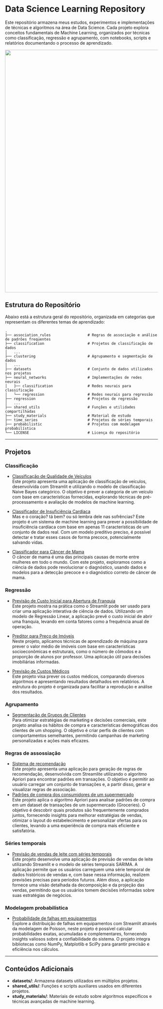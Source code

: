 # Data Science Learning Repository
Este repositório armazena meus estudos, experimentos e implementações de técnicas e algoritmos na área de Data Science. Cada projeto explora conceitos fundamentais de Machine Learning, organizados por técnicas como classificação, regressão e agrupamento, com notebooks, scripts e relatórios documentando o processo de aprendizado.
<p align='center'>
	<img src='https://revistamarina.cl/storage/app/media/uploaded-files/figura-1-2.jpg' width=800/>
</p>


## Estrutura do Repositório

Abaixo está a estrutura geral do repositório, organizada em categorias que representam os diferentes temas de aprendizado:

```plaintext
.
├── association_rules                 # Regras de associação e análise de padrões frequentes
├── classification                    # Projetos de classificação de dados
│   ...
├── clustering                        # Agrupamento e segmentação de dados
│   ...
├── datasets                          # Conjunto de dados utilizados nos projetos
├── neural_networks                   # Implementações de redes neurais
│   ├── classification                # Redes neurais para classificação
│   └── regression                    # Redes neurais para regressão
├── regression                        # Projetos de regressão
│   ...
├── shared_utils                      # Funções e utilidades compartilhadas
├── study_materials                   # Material de estudo 
├── time_series                       # Projetos de séries temporais
├── probabilistic                     # Projetos com modelagem probabilística
└── LICENSE                           # Licença do repositório
```

---

## Projetos

### Classificação
- [Classificação de Qualidade de Veículos](./classification/vehicle_classifier/)  
  Este projeto apresenta uma aplicação de classificação de veículos, desenvolvida com Streamlit e utilizando o modelo de classificação Naive Bayes categórico. O objetivo é prever a categoria de um veículo com base em características fornecidas, explorando técnicas de pré-processamento e avaliação de modelos de machine learning.

- [Classificador de Insuficiência Cardíaca](./classification/heart_failure/)  
  Mas e o coração? tá bem? ou só lembra dele nas sofrências? Este projeto é um sistema de machine learning para prever a possibilidade de insuficiência cardíaca com base em apenas 11 características de um conjunto de dados real. Com um modelo preditivo preciso, é possível detectar e tratar esses casos de forma precoce, potencialmente salvando vidas.

- [Classificador para Câncer de Mama](./classification/breast_cancer/)  
  O câncer de mama é uma das principais causas de morte entre mulheres em todo o mundo. Com este projeto, exploramos como a ciência de dados pode revolucionar o diagnóstico, usando dados e modelos para a detecção precoce e o diagnóstico correto de câncer de mama.

### Regressão
- [Previsão de Custo Inicial para Abertura de Franquia](./regression/franquia/)  
  Este projeto mostra na prática como o Streamlit pode ser usado para criar uma aplicação interativa de ciência de dados. Utilizando um modelo de Regressão Linear, a aplicação prevê o custo inicial de abrir uma franquia, levando em conta fatores como a frequência anual de operação.

- [Preditor para Preço de Imóveis](./regression/boston_housing/)  
  Neste projeto, aplicamos técnicas de aprendizado de máquina para prever o valor médio de imóveis com base em características socioeconômicas e estruturais, como o número de cômodos e a proporção de alunos por professor. Uma aplicação útil para decisões imobiliárias informadas.

- [Previsão de Custos Médicos](./regression/medical_cost/)  
  Este projeto visa prever os custos médicos, comparando diversos algoritmos e apresentando resultados detalhados em relatórios. A estrutura do projeto é organizada para facilitar a reprodução e análise dos resultados.

### Agrupamento
- [Segmentação de Grupos de Clientes](./clustering/mall_customers/)  
  Para otimizar estratégias de marketing e decisões comerciais, este projeto analisa os hábitos de compra e características demográficas dos clientes de um shopping. O objetivo é criar perfis de clientes com comportamentos semelhantes, permitindo campanhas de marketing personalizadas e ações mais eficazes.

### Regras de assossiação
- [Sistema de recomendação](./association_rules/sistema_recomendacoes/)  
  Este projeto apresenta uma aplicação para geração de regras de recomendação, desenvolvida com Streamlite utilizando o algoritmo Apriori para encontrar padrões em transações. O objetivo é permitir ao usuário carregar um conjunto de transações e, a partir disso, gerar e visualizar regras de associação.
- [Padrões de compra dos consumidores de um supermercado](./association_rules/grocieres/)  
  Este projeto aplica o algoritmo Apriori para analisar padrões de compra em um dataset de transações de um supermercado (Groceries). O objetivo é descobrir quais produtos são frequentemente comprados juntos, fornecendo insights para melhorar estratégias de vendas, otimizar o layout do estabelecimento e personalizar ofertas para os clientes, levando a uma experiência de compra mais eficiente e satisfatória.

### Séries temporais
- [Previsão de vendas de leite com séries temporais](./time_series/milk_sales/)  
  Este projeto desenvolve uma aplicação de previsão de vendas de leite utilizando Streamlit e o modelo de séries temporais SARIMA. A aplicação permite que os usuários carreguem uma série temporal de dados históricos de vendas e, com base nessa informação, realizem previsões precisas para períodos futuros. Além disso, a aplicação fornece uma visão detalhada da decomposição e da projeção das vendas, permitindo que os usuários tomem decisões informadas sobre suas estratégias de negócios.

### Modelagem probabilística
- [Probabilidade de falhas em equipamentos](./probabilistic/failure_probabilities/)  
  Explore a distribuição de falhas em equipamentos com Streamlit através da modelagem de Poisson, neste projeto é possível calcular probabilidades exatas, acumuladas e complementares, fornecendo insights valiosos sobre a confiabilidade do sistema. O projeto integra bibliotecas como NumPy, Matplotlib e SciPy para garantir precisão e eficiência nos cálculos.

---

## Conteúdos Adicionais

- **datasets/**: Armazena datasets utilizados em múltiplos projetos.
- **shared_utils/**: Funções e scripts auxiliares usados em diferentes projetos.
- **study_materials/**: Materiais de estudo sobre algoritmos específicos e técnicas avançadas de machine learning.

